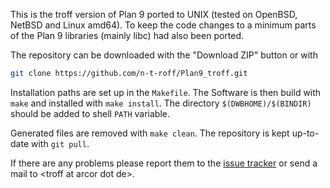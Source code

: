 This is the troff version of Plan 9 ported to UNIX (tested on OpenBSD, NetBSD and Linux amd64).
To keep the code changes to a minimum parts of the Plan 9 libraries (mainly libc) had also been ported.

The repository can be downloaded with the "Download ZIP" button or with
```bash
git clone https://github.com/n-t-roff/Plan9_troff.git
```
Installation paths are set up in the `Makefile`.
The Software is then build with `make` and installed with `make install`.
The directory `$(DWBHOME)/$(BINDIR)` should be added to shell `PATH` variable.

Generated files are removed with `make clean`.
The repository is kept up-to-date with `git pull`.

If there are any problems please report them to the [issue tracker](https://github.com/n-t-roff/Plan9_troff/issues)
or send a mail to &lt;troff at arcor dot de&gt;.
